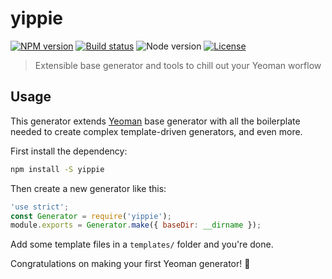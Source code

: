 # yippie

[![NPM version](https://img.shields.io/npm/v/yippie.svg)](https://www.npmjs.com/package/yippie)
[![Build status](https://img.shields.io/travis/sinedied/yippie/master.svg)](https://travis-ci.org/sinedied/yippie)
![Node version](https://img.shields.io/badge/node-%3E%3D6.0.0-brightgreen.svg)
[![License](https://img.shields.io/badge/license-MIT-blue.svg)](LICENSE)

> Extensible base generator and tools to chill out your Yeoman worflow

## Usage

This generator extends [Yeoman](https://yeoman.io) base generator with all the boilerplate needed to create complex template-driven generators, and even more.

First install the dependency:
```bash
npm install -S yippie
```

Then create a new generator like this:
```javascript
'use strict';
const Generator = require('yippie');
module.exports = Generator.make({ baseDir: __dirname });
```

Add some template files in a `templates/` folder and you're done.
 
Congratulations on making your first Yeoman generator! :tada:
